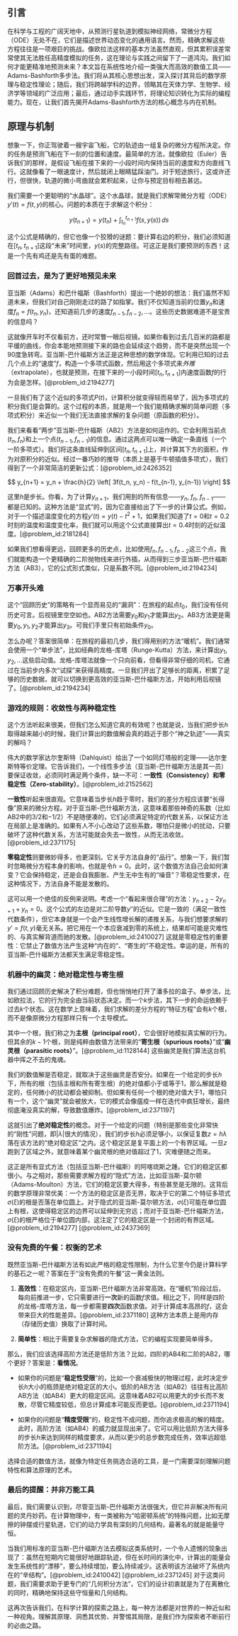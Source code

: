 ## 引言
在科学与工程的广阔天地中，从预测行星轨道到模拟神经网络，常微分方程（ODE）无处不在，它们是描述世界动态变化的通用语言。然而，精确求解这些方程往往是一项艰巨的挑战。像欧拉法这样的基本方法虽然直观，但其累积误差常常使其无法胜任高精度模拟的任务，这在理论与实践之间留下了一道鸿沟。我们如何才能更精准地预测未来？本文旨在系统性地介绍一类强大而高效的数值工具——Adams-Bashforth多步法。我们将从其核心思想出发，深入探讨其背后的数学原理与稳定性理论；随后，我们将跨越学科的边界，领略其在天体力学、生物学、经济学等领域的广泛应用；最后，通过动手实践环节，将理论知识转化为实际的编程能力。现在，让我们首先揭开Adams-Bashforth方法的核心概念与内在机制。

## 原理与机制

想象一下，你正驾驶着一艘宇宙飞船，它的轨迹由一组复杂的微分方程所决定。你的任务是预测飞船在下一刻的位置和速度。最简单的方法，就像欧拉（Euler）告诉我们的那样，是假设飞船在接下来的一小段时间内保持当前的速度和方向直线飞行。这就像看了一眼速度计，然后就闭上眼睛猛踩油门。对于短途旅行，这或许还行，但很快，轨道的微小弯曲就会累积起来，让你与预定目标相去甚远。

我们需要一个更聪明的“水晶球”。这个水晶球，就是我们求解常微分方程（ODE）$y'(t) = f(t,y)$的核心。问题的本质在于求解这个积分：

$$
y(t_{n+1}) = y(t_n) + \int_{t_n}^{t_{n+1}} f(s, y(s)) \, ds
$$

这个公式是精确的，但它也像一个狡猾的谜题：要计算右边的积分，我们必须知道在$[t_n, t_{n+1}]$这段“未来”时间里，$y(s)$的完整路径。可这正是我们要预测的东西！这是一个先有鸡还是先有蛋的难题。

### 回首过去，是为了更好地预见未来

亚当斯（Adams）和巴什福斯（Bashforth）提出一个绝妙的想法：我们虽然不知道未来，但我们对自己刚刚走过的路了如指掌。我们不仅知道当前的位置$y_n$和速度$f_n = f(t_n, y_n)$，还知道前几步的速度$f_{n-1}, f_{n-2}, \dots$。这些历史数据难道不是宝贵的信息吗？

这就像开车时不仅看前方，还时常瞥一眼后视镜。如果你看到过去几百米的路都是平缓的曲线，你会本能地预测接下来的路也会延续这个趋势，而不是突然出现一个90度急转弯。亚当斯-巴什福斯方法正是这种思想的数学体现。它利用已知的过去几个点上的“速度”$f$，构造一个多项式函数，然后用这个多项式来*外推*（extrapolate），也就是预测，在接下来的一小段时间$[t_n, t_{n+1}]$内速度函数$f$的行为会是怎样。[@problem_id:2194277]

一旦我们有了这个近似的多项式$P(t)$，计算积分就变得轻而易举了，因为多项式的积分我们是会算的。这个过程的本质，就是用一个我们能精确求解的简单问题（多项式积分）来近似一个我们无法直接求解的复杂问题（原函数的积分）。

我们来看看“两步”亚当斯-巴什福斯（AB2）方法是如何运作的。它会利用当前点$(t_n, f_n)$和上一个点$(t_{n-1}, f_{n-1})$的信息。通过这两点可以唯一确定一条直线（一个一阶多项式）。我们将这条直线延伸到区间$[t_n, t_{n+1}]$上，并计算其下方的面积，作为对原积分的近似。经过一番巧妙的推导（本质上是基于牛顿插值多项式），我们得到了一个非常简洁的更新公式：[@problem_id:2426352]

$$
y_{n+1} = y_n + \frac{h}{2} \left[ 3f(t_n, y_n) - f(t_{n-1}, y_{n-1}) \right]
$$

这里$h$是步长。你看，为了计算$y_{n+1}$，我们用到的所有信息——$y_n$, $f_n$, $f_{n-1}$——都是已知的。这种方法是“显式”的，因为它直接给出了下一步的计算公式。例如，对于一个描述温度变化的方程$y'(t) = y(t) - t^2 + 1$，如果我们知道了$t=0$和$t=0.2$时刻的温度和温度变化率，我们就可以用这个公式直接算出$t=0.4$时刻的近似温度。[@problem_id:2181284]

如果我们想看得更远，回顾更多的历史点，比如使用$f_n, f_{n-1}, f_{n-2}$这三个点，我们就能构造一个更精确的二阶抛物线来进行外插，从而得到三步亚当斯-巴什福斯方法（AB3），它的公式形式类似，只是系数不同。[@problem_id:2194234]

### 万事开头难

这个“回顾历史”的策略有一个显而易见的“漏洞”：在旅程的起点$t_0$，我们没有任何历史可言。后视镜里空空如也。AB2方法需要$y_0$和$y_1$才能算出$y_2$。AB3方法更是需要$y_0, y_1, y_2$才能算出$y_3$。可我们手里只有初始条件$y_0$。

怎么办呢？答案很简单：在旅程的最初几步，我们得用别的方法“暖机”。我们通常会使用一个“单步法”，比如经典的龙格-库塔（Runge-Kutta）方法，来计算出$y_1, y_2, \dots$这些启动值。龙格-库塔法就像一个只向前看，但看得非常仔细的司机，它通过在当前步内多次“试探”来获得高精度。一旦我们开出了足够长的距离，积累了足够的历史数据，就可以切换到更高效的亚当斯-巴什福斯方法，开始利用后视镜了。[@problem_id:2194234]

### 游戏的规则：收敛性与两种稳定性

这个方法听起来很美，但我们怎么知道它真的有效呢？也就是说，当我们把步长$h$取得越来越小的时候，我们计算出的数值解会真的趋近于那个“神之轨迹”——真实的解吗？

伟大的数学家达尔奎斯特（Dahlquist）给出了一个如同灯塔般的定理——达尔奎斯特等价定理。它告诉我们，一个线性多步法（亚当斯-巴什福斯方法是其一员）要保证收敛，必须同时满足两个条件，缺一不可：**一致性（Consistency）**和**零稳定性（Zero-stability）**。[@problem_id:2152562]

**一致性**听起来很直观。它意味着当步长$h$趋于零时，我们的差分方程应该要“长得像”原来的微分方程。对于亚当斯-巴什福斯方法，这意味着那些神奇的系数（比如AB2中的$3/2$和$-1/2$）不是随便凑的，它们必须满足特定的代数关系，以保证方法在局部上是准确的。如果有人不小心改动了这些系数，哪怕只是微小的扰动，只要破坏了这种代数关系，方法可能就会失去一致性，从而无法收敛。[@problem_id:2371175]

**零稳定性**则要微妙得多，也更深刻。它关乎方法自身的“品行”。想象一下，我们暂时忽略微分方程本身的影响，也就是令$h=0$。此时，这个数值方法自己会如何演变？它会保持稳定，还是会自我膨胀、产生无中生有的“噪音”？零稳定性要求，在这种情况下，方法自身不能是发散的。

这可以用一个绝佳的反例来说明。考虑一个“看起来很合理”的方法：$y_{n+2} - 2y_{n+1} + y_n = 0$。这个公式的左边是对二阶导数$y''$的近似。它是一致的（满足一致性代数条件），但它本身就是一个会产生线性增长解的递推关系，与我们想要求解的$y' = f(t,y)$毫无关系。把它用在一个本应衰减到零的系统上，结果却可能是灾难性的、与真实解背道而驰的发散。[@problem_id:2410027] 这就是零稳定性的重要性：它禁止了数值方法产生这种“内在的”、“寄生的”不稳定性。幸运的是，所有的亚当斯-巴什福斯方法都天生满足零稳定性。

### 机器中的幽灵：绝对稳定性与寄生根

我们通过回顾历史解决了积分难题，但也悄悄地打开了潘多拉的盒子。单步法，比如欧拉法，它的行为完全由当前状态决定。而一个$k$步法，其下一步的命运依赖于过去$k$个状态。这在数学上意味着，我们求解的差分方程的“特征方程”会有$k$个根，而不是像原微分方程那样只有一个主导模式。

其中一个根，我们称之为**主根（principal root）**，它会很好地模拟真实解的行为。但其余的$k-1$个根，则是纯粹由数值方法带来的“**寄生根（spurious roots）**”或“**幽灵根（parasitic roots）**”。[@problem_id:1128144] 这些幽灵是我们算法这台机器中挥之不去的鬼魂。

我们的数值解是否稳定，就取决于这些幽灵是否安分。如果在一个给定的步长$h$下，所有的根（包括主根和所有寄生根）的绝对值都小于或等于1，那么解就是稳定的，任何微小的扰动都会被抑制。但如果有任何一个根的绝对值大于1，哪怕只有一个，这个“幽灵”就会被放大，它的模式会像瘟疫一样在迭代中疯狂增长，最终彻底淹没真实的解，导致数值爆炸。[@problem_id:2371197]

这就引出了**绝对稳定性**的概念。对于一个给定的问题（特别是那些变化非常快的“刚性”问题，即$|\lambda|$很大的情况），我们的步长$h$必须足够小，以保证复数$z = h\lambda$落在该方法的“绝对稳定区”之内。这个稳定区是复平面上的一个有界区域。一旦$z$跑到了区域之外，就意味着某个幽灵根的绝对值超过了1，灾难便随之而来。

这正是所有显式方法（包括亚当斯-巴什福斯）的阿喀琉斯之踵。它们的稳定区都很小。与之相对，那些需要求解方程的“隐式”方法，比如亚当斯-莫尔顿（Adams-Moulton）方法，它们的稳定区要大得多，有些甚至是无限的。这背后的数学原理非常优美：一个方法的稳定区是否无界，取决于它的第二个特征多项式$\sigma(\xi)$的根是否落在单位圆上。对于隐式的亚当斯-莫尔顿方法，$\sigma(\xi)$可能在单位圆上有根，这使得稳定区的边界可以延伸到无穷远；而对于亚当斯-巴什福斯方法，$\sigma(\xi)$的根严格位于单位圆内部，这注定了它的稳定区是一个封闭的有界区域。[@problem_id:2194277] [@problem_id:2437369]

### 没有免费的午餐：权衡的艺术

既然亚当斯-巴什福斯方法有如此严格的稳定性限制，为什么它至今仍是计算科学的基石之一呢？答案在于“没有免费的午餐”这一黄金法则。

1.  **高效性**：在稳定区内，亚当斯-巴什福斯方法非常高效。在“暖机”阶段过后，每向前推进一步，它只需要进行**一次**新的函数$f$求值。相比之下，同样是四阶的龙格-库塔方法，每一步都需要**四次**函数求值。对于计算成本高昂的$f$，这会带来巨大的性能差异。[@problem_id:2371180] 这种方法本质上是用内存（存储历史值）换取了计算时间。

2.  **简单性**：相比于需要复杂求解器的隐式方法，它的编程实现要简单得多。

那么，我们应该选择高阶方法还是低阶方法？比如，四阶的AB4和二阶的AB2，哪个更好？答案是：**看情况**。

-   如果你的问题是“**稳定性受限**”的，比如一个衰减极快的物理过程，此时决定步长$h$大小的瓶颈是绝对稳定区的大小。低阶的AB方法（如AB2）往往有比高阶AB方法（如AB4）更大的稳定区间。这意味着AB2可以用更大的步长而不发散，尽管它精度较低，但总计算成本可能反而更低。[@problem_id:2371194]

-   如果你的问题是“**精度受限**”的，稳定性不成问题，而你追求极高的解的精度。此时，高阶方法（如AB4）的威力就显现出来了。它可以用比低阶方法大得多的步长$h$来达到同样的精度要求，从而以更少的总步数完成任务，效率远超低阶方法。[@problem_id:2371194]

选择合适的数值方法，就像为特定任务挑选合适的工具，是一门需要深刻理解问题特性和算法原理的艺术。

### 最后的提醒：并非万能工具

最后，我们需要认识到，尽管亚当斯-巴什福斯方法很强大，但它并非解决所有问题的灵丹妙药。在计算物理中，有一类被称为“哈密顿系统”的特殊问题，比如无摩擦的钟摆或行星轨道，它们的动力学具有深刻的几何结构，最著名的就是能量守恒。

当我们用标准的亚当斯-巴什福斯方法去模拟这类系统时，一个令人遗憾的现象出现了：虽然在短期内它能很好地跟踪轨迹，但在长时间的演化中，计算出的能量会发生系统性的“漂移”，要么持续增加，要么持续减少。这表明该方法破坏了系统内在的“辛结构”。[@problem_id:2410042] [@problem_id:2371245] 对于这类问题，我们需要求助于更专门的“几何积分方法”，它们的设计初衷就是为了在离散化的同时，精确地保持这些守恒量和几何结构。

这再次告诉我们，在科学计算的探索之路上，每一种方法都是对世界的一种近似和一种视角。理解其原理、洞悉其优势、并警惕其局限，是我们作为探索者不断前行的必由之路。